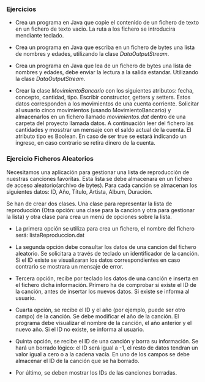 ### Ejercicios

- Crea un programa en Java que copie el contenido de un fichero de texto en un fichero de texto vacio. La ruta a los fichero se introducira mendiante teclado.
- Crea un programa en Java que escriba en un fichero de bytes una lista de nombres y edades, utilizando la clase *DataOutputStream*.
- Crea un programa en Java que lea de un fichero de bytes una lista de nombres y edades, debe enviar la lectura a la salida estandar. Utilizando la clase *DataOutputStream*.

- Crear la clase *MovimientoBancario* con los siguientes atributos: fecha, concepto, cantidad, tipo. Escribir constructor, getters y setters. Estos datos corresponden a los movimientos de una cuenta corriente. Solicitar al usuario cinco movimientos (usando MovimientoBancario) y almacenarlos en un fichero llamado *movimientos.dat* dentro de una carpeta del proyecto llamada datos. A continuación leer del fichero las cantidades y mosstrar un mensaje con el saldo actual de la cuenta. El atributo tipo es Boolean. En caso de ser true se estará indicando un ingreso, en caso contrario se retira dinero de la cuenta.

### Ejercicio Ficheros Aleatorios

Necesitamos una aplicación para gestionar una lista de reproducción de nuestras canciones favoritas. Esta lista se debe almacenara en un fichero de acceso aleatorio(archivo de bytes). Para cada canción se almacenan los siguientes datos: ID, Año, Título, Artista, Album, Duración.

Se han de crear dos clases. Una clase para representar la lista de reproducción (Otra opción: una clase para la cancion y otra para gestionar la lista) y otra clase para crea un menú de opciones sobre la lista.

- La primera opción se utiliza para crea un fichero, el nombre del fichero será: listaReproduccion.dat

- La segunda opción debe consultar los datos de una cancion del fichero aleatorio. Se solicitara a través de teclado un identificador de la canción. Si el ID existe se visualizaran los datos correspondientes en caso contrario se mostrara un mensaje de error.

- Tercera opción, recibe por teclado los datos de una canción e inserta en el fichero dicha información. Primero ha de comprobar si existe el ID de la canción, antes de insertar los nuevos datos. Si existe se informa al usuario.

- Cuarta opción, se recibe el ID y el año (por ejemplo, puede ser otro campo) de la canción. Se debe modificar el año de la canción. El programa debe visualizar el nombre de la canción, el año anterior y el nuevo año. Si el ID no existe, se informa al usuario.

- Quinta opción, se recibe el ID de una canción y borra su información. Se hará un borrado lógico: el ID será igual a -1, el resto de datos tendran un valor igual a cero o a la cadena vacía. En uno de los campos se debe almacenar el ID de la canción que se ha borrado.

- Por último, se deben mostrar los IDs de las canciones borradas.
